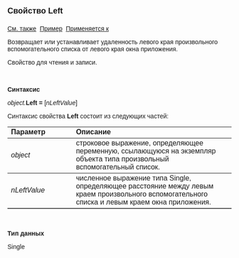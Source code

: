 <html>
<head>
<title>Произвольный вспомогательный список\Left</title>
</head>

<body>

<p><font size="4" face="Arial"><strong>Свойство Left<br>
<br>
</strong></font><font face="Arial"><a href="StartUpAtCentre.html">См. 
также</a>&nbsp; <u>Пример</u>&nbsp; <a href="../AsModalBrowser.html">Применяется 
к</a></font></p>

<p><font face="Arial">Возвращает или устанавливает удаленность левого 
края произвольного вспомогательного списка от левого края окна приложения.</font></p>

<p><font face="Arial">Свойство для чтения и записи. </font></p>

<p class="label">&nbsp;</p>

<p class="label"><font face="Arial"><b>Синтаксис</b></font></p>

<p><font face="Arial"><em>object.</em><strong>Left = </strong>[<em>nLeftValue</em>]</font></p>

<p><font face="Arial">Синтаксис свойства <strong>Left</strong>
состоит из следующих частей:</font></p>

<table border="1" cellPadding="5" cols="2" frame="below" rules="rows">
<TBODY>
  <tr vAlign="top">
    <td class="label" width="29%"><font face="Arial"><b>Параметр</b></font></td>
    <td class="label" width="71%"><font face="Arial"><strong>Описание</strong></font></td>
  </tr>
  <tr>
    <td width="29%"><em><font face="Arial">object</font></em></td>
    <td width="71%"><font face="Arial">строковое выражение, 
	определяющее переменную, ссылающуюся на экземпляр объекта типа произвольный 
	вспомогательный список.</font></td>
  </tr>
  <tr>
    <td width="29%"><font face="Arial"><em>nLeftValue</em></font></td>
    <td width="71%"><font face="Arial">численное выражение типа 
	Single, определяющее расстояние между левым краем произвольного 
	вспомогательного списка и левым краем окна приложения.</font></td>
  </tr>
</TBODY>
</table>

<p class="label">&nbsp;</p>

<p class="label"><font face="Arial"><b>Тип данных</b></font></p>

<p><font face="Arial">Single</font></p>
</body>
</html>
